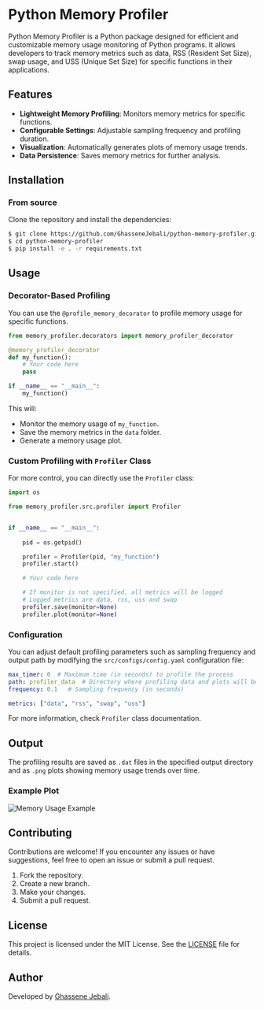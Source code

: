 # Python Memory Profiler

Python Memory Profiler is a Python package designed for efficient and customizable memory usage monitoring of Python programs. It allows developers to track memory metrics such as data, RSS (Resident Set Size), swap usage, and USS (Unique Set Size) for specific functions in their applications.

## Features

- **Lightweight Memory Profiling**: Monitors memory metrics for specific functions.
- **Configurable Settings**: Adjustable sampling frequency and profiling duration.
- **Visualization**: Automatically generates plots of memory usage trends.
- **Data Persistence**: Saves memory metrics for further analysis.

## Installation

### From source
Clone the repository and install the dependencies:

```bash
$ git clone https://github.com/GhasseneJebali/python-memory-profiler.git
$ cd python-memory-profiler
$ pip install -e . -r requirements.txt
```

## Usage

### Decorator-Based Profiling

You can use the `@profile_memory_decorator` to profile memory usage for specific functions.

```python
from memory_profiler.decorators import memory_profiler_decorator

@memory_profiler_decorator
def my_function():
    # Your code here
    pass

if __name__ == "__main__":
    my_function()
```

This will:
- Monitor the memory usage of `my_function`.
- Save the memory metrics in the `data` folder.
- Generate a memory usage plot.

### Custom Profiling with `Profiler` Class

For more control, you can directly use the `Profiler` class:

```python
import os

from memory_profiler.src.profiler import Profiler


if __name__ == "__main__":
    
    pid = os.getpid()

    profiler = Profiler(pid, "my_function")
    profiler.start()

    # Your code here

    # If monitor is not specified, all metrics will be logged
    # Logged metrics are data, rss, uss and swap 
    profiler.save(monitor=None)
    profiler.plot(monitor=None)
```

### Configuration

You can adjust default profiling parameters such as sampling frequency and output path by modifying the `src/configs/config.yaml` configuration file:

```yaml
max_timer: 0  # Maximum time (in seconds) to profile the process
path: profiler_data  # Directory where profiling data and plots will be saved
frequency: 0.1   # Sampling frequency (in seconds)

metrics: ["data", "rss", "swap", "uss"]
```

For more information, check `Profiler` class documentation.

## Output

The profiling results are saved as `.dat` files in the specified output directory and as `.png` plots showing memory usage trends over time.

### Example Plot

![Memory Usage Example](examples/profiler_data/array_handler/memory_plot_array_handler_450155_data.png)

## Contributing

Contributions are welcome! If you encounter any issues or have suggestions, feel free to open an issue or submit a pull request.

1. Fork the repository.
2. Create a new branch.
3. Make your changes.
4. Submit a pull request.

## License

This project is licensed under the MIT License. See the [LICENSE](LICENSE) file for details.

## Author

Developed by [Ghassene Jebali](https://github.com/GhasseneJebali).
